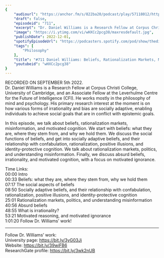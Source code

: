 ```yaml
---
{
	"audiourl": "https://anchor.fm/s/822ba20/podcast/play/57118012/https%3A%2F%2Fd3ctxlq1ktw2nl.cloudfront.net%2Fstaging%2F2022-8-5%2Fe79ee1b9-8811-61aa-cb17-b558c949b182.m4a",
	"draft": false,
	"episodeid": "711",
	"excerpt": "Dr. Daniel Williams is a Research Fellow at Corpus Christi College, University of Cambridge, and an Associate Fellow at the Leverhulme Centre for the Future of Intelligence (CFI). He works mostly in the philosophy of mind and psychology. His primary research interest at the moment is on how various forms of irrationality and bias are socially adaptive, enabling individuals to achieve social goals that are in conflict with epistemic goals.",
	"image": "https://i.ytimg.com/vi/wHXCc2pcg38/maxresdefault.jpg",
	"publishDate": 2022-12-01,
	"spotifyEpisodeUrl": "https://podcasters.spotify.com/pod/show/thedissenter/episodes/711-Daniel-Williams-Beliefs--Rationalization-Markets--Misinformation--and-Motivated-Cognition-e1ndjrs",
	"tags": [
		"Philosophy"
	],
	"title": "#711 Daniel Williams: Beliefs, Rationalization Markets, Misinformation, and Motivated Cognition",
	"youtubeid": "wHXCc2pcg38"
}
---
```

RECORDED ON SEPTEMBER 5th 2022.  
Dr. Daniel Williams is a Research Fellow at Corpus Christi College, University of Cambridge, and an Associate Fellow at the Leverhulme Centre for the Future of Intelligence (CFI). He works mostly in the philosophy of mind and psychology. His primary research interest at the moment is on how various forms of irrationality and bias are socially adaptive, enabling individuals to achieve social goals that are in conflict with epistemic goals.

In this episode, we talk about beliefs, rationalization markets, misinformation, and motivated cognition. We start with beliefs: what they are, where they stem from, and why we hold them. We discuss the social functions of beliefs, and get into socially adaptive beliefs, and their relationship with confabulation, rationalization, positive illusions, and identity-protective cognition. We talk about rationalization markets, politics, and understanding misinformation. Finally, we discuss absurd beliefs, irrationality, and motivated cognition, with a focus on motivated ignorance. 

Time Links:  
<time>00:00</time> Intro  
<time>00:33</time> Beliefs: what they are, where they stem from, why we hold them  
<time>07:17</time> The social aspects of beliefs  
<time>08:50</time> Socially adaptive beliefs, and their relationship with confabulation, rationalization, positive illusions, and identity-protective cognition  
<time>25:01</time> Rationalization markets, politics, and understanding misinformation  
<time>40:56</time> Absurd beliefs  
<time>48:55</time> What is irrationality?  
<time>53:21</time> Motivated reasoning, and motivated ignorance  
<time>1:01:20</time> Follow Dr. Williams’ work!

---

Follow Dr. Williams’ work:  
University page: https://bit.ly/3yG03Ji  
Website: https://bit.ly/39wiFB6  
ResearchGate profile: https://bit.ly/3wk2nUB
